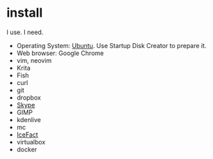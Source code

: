 # install
I use. I need.

* Operating System: [Ubuntu](https://ubuntu.com/). Use Startup Disk Creator to prepare it.
* Web browser: Google Chrome
* vim, neovim
* Krita
* Fish
* curl
* git
* dropbox
* [Skype](https://www.skype.com/en/get-skype/)
* GIMP
* kdenlive
* mc
* [IceFact](https://icesoft.ro/)
* virtualbox
* docker
